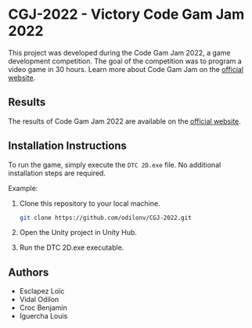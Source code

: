# CGJ-2022 - Victory Code Gam Jam 2022

This project was developed during the Code Gam Jam 2022, a game development competition. The goal of the competition was to program a video game in 30 hours. Learn more about Code Gam Jam on the [official website](https://codegamejam.extragames.fr/).

## Results

The results of Code Gam Jam 2022 are available on the [official website](http://codegamejam.extragames.fr/editions-precedentes/edition-6-merveilles-des-profondeurs/resultats/).

## Installation Instructions

To run the game, simply execute the `DTC 2D.exe` file. No additional installation steps are required.

Example:

1. Clone this repository to your local machine.
   ```bash
   git clone https://github.com/odilonv/CGJ-2022.git
   ```

2. Open the Unity project in Unity Hub.

3. Run the DTC 2D.exe executable.

## Authors

* Esclapez Loïc
* Vidal Odilon
* Croc Benjamin
* Iguercha Louis
